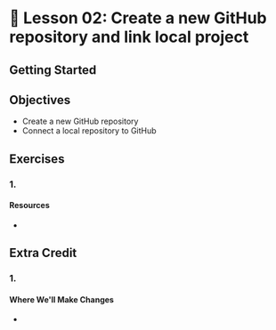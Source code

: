 # 📓 Lesson 02: Create a new GitHub repository and link local project


## Getting Started



## Objectives
* Create a new GitHub repository
* Connect a local repository to GitHub


## Exercises

### 1.



#### Resources
*


## Extra Credit

### 1.


#### Where We'll Make Changes
*